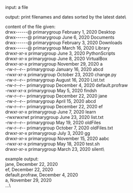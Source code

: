 input: a file

output: print filenames and dates sorted by the latest date\
 
content of the file given:\
drwx------@	primarygroup	February 1, 2020	Desktop\
drwx------@	primarygroup	June 6, 2020	        Documents\
drwx------@	primarygroup	February 3, 2020	Downloads\
drwx------@	primarygroup	March 16, 2020	        Library\
drwxr-xr-x	primarygroup	June 3, 2020	        PythonScripts\
drwxr-xr-x	primarygroup	June 8, 2020	        VirtualBox\
drwxr-xr-x	primarygroup	November 29, 2020	a\
-rw-r--r--	primarygroup	January 16, 2020	abcd\
-rwxr-xr-x	primarygroup	October 23, 2020	change.py\
-rw-r--r--	primarygroup	August 16, 2020	        List.txt\
-rw-r--r--	primarygroup	December 4, 2020	default.profraw\
-rwxr-xr-x	primarygroup	May 5, 2020	        findsh\
-rw-r--r--	primarygroup	December 22, 2020	jane\
-rw-r--r--	primarygroup	April 15, 2020	        abcd\
-rw-r--r--	primarygroup	December 22, 2020	ef\
drwxr-xr-x	primarygroup	June 7, 2020	        learn\
-rwxrwxrwt	primarygroup	June 23, 2020	        list.txt\
-rw-r--r--	primarygroup	May 19, 2020	        oldFiles\
-rw-r--r--	primarygroup	October 7, 2020	        oldFiles.txt\
drwxr-xr-x	primarygroup	July 3, 2020	        gg\
drwxr-xr-x	primarygroup	November 15, 2020	aabc\
-rwxr-xr-x	primarygroup	May 18, 2020	        test.sh\
drwxr-xr-x	primarygroup	March 23, 2020	        silent\
 
 
example output:\
jane, December 22, 2020\
ef, December 22, 2020\
default.profraw, December 4, 2020\
a, November 29, 2020\
...\
